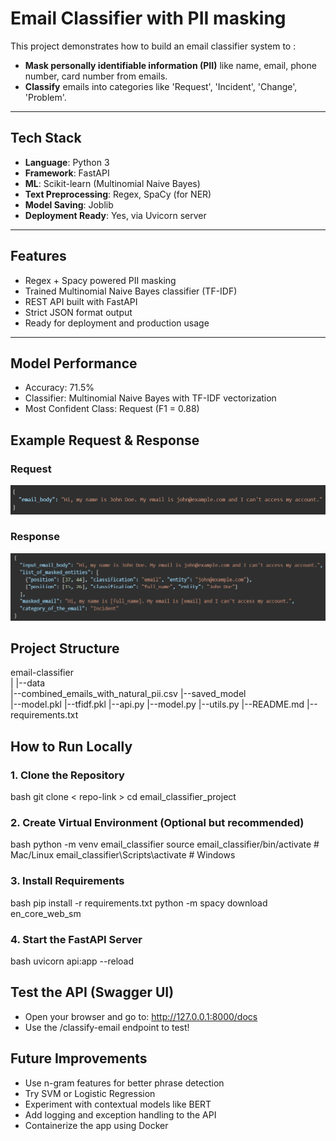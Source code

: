 # Email Classifier with PII masking

This project demonstrates how to build an email classifier system to :

- **Mask personally identifiable information (PII)** like name, email, phone number, card number from emails.
- **Classify** emails into categories like 'Request', 'Incident', 'Change', 'Problem'.

---

## Tech Stack

- **Language**: Python 3
- **Framework**: FastAPI
- **ML**: Scikit-learn (Multinomial Naive Bayes)
- **Text Preprocessing**: Regex, SpaCy (for NER)
- **Model Saving**: Joblib
- **Deployment Ready**: Yes, via Uvicorn server

---

## Features

- Regex + Spacy powered PII masking
- Trained Multinomial Naive Bayes classifier (TF-IDF)
- REST API built with FastAPI
- Strict JSON format output
- Ready for deployment and production usage

---

## Model Performance

- Accuracy: 71.5%
- Classifier: Multinomial Naive Bayes with TF-IDF vectorization
- Most Confident Class: Request (F1 = 0.88)


## Example Request & Response

### Request
![Sample Request](image.png)

### Response
![Sample Response](image-1.png)

## Project Structure

email-classifier\
    |
    |--data\
        |--combined_emails_with_natural_pii.csv
    |--saved_model\
        |--model.pkl
        |--tfidf.pkl
    |--api.py
    |--model.py
    |--utils.py
    |--README.md
    |--requirements.txt


## How to Run Locally

### 1. Clone the Repository

bash
git clone < repo-link >
cd email_classifier_project


### 2. Create Virtual Environment (Optional but recommended)

bash
python -m venv email_classifier
source email_classifier/bin/activate  # Mac/Linux
email_classifier\Scripts\activate     # Windows


### 3. Install Requirements

bash
pip install -r requirements.txt
python -m spacy download en_core_web_sm


### 4. Start the FastAPI Server

bash
uvicorn api:app --reload


## Test the API (Swagger UI)

- Open your browser and go to: http://127.0.0.1:8000/docs
- Use the /classify-email endpoint to test!

## Future Improvements

- Use n-gram features for better phrase detection
- Try SVM or Logistic Regression
- Experiment with contextual models like BERT
- Add logging and exception handling to the API
- Containerize the app using Docker
